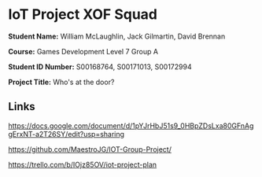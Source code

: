 # IoT Project XOF Squad

**Student Name:** William McLaughlin, Jack Gilmartin, David Brennan

**Course:** Games Development Level 7 Group A

**Student ID Number:** S00168764, S00171013, S00172994

**Project Title:** Who's at the door?

## Links
https://docs.google.com/document/d/1pYJrHbJ51s9_0HBpZDsLxa80GFnAggErxNT-a2T26SY/edit?usp=sharing

https://github.com/MaestroJG/IOT-Group-Project/

https://trello.com/b/IOjz85OV/iot-project-plan
